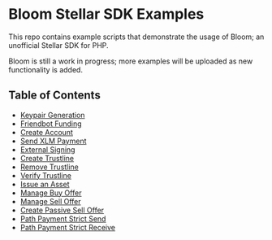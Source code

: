 # Bloom Stellar SDK Examples

This repo contains example scripts that demonstrate the usage of Bloom; an unofficial Stellar SDK for PHP.

Bloom is still a work in progress; more examples will be uploaded as new functionality is added.

## Table of Contents

- [Keypair Generation](src/00-keypair-generation.php)
- [Friendbot Funding](src/00-friendbot-funding.php)
- [Create Account](src/01-create-account.php)
- [Send XLM Payment](src/02-send-xlm-payment.php)
- [External Signing](src/03-external-signing.php)
- [Create Trustline](src/04-create-trustline.php)
- [Remove Trustline](src/05-remove-trustline.php)
- [Verify Trustline](src/06-verify-trustline.php)
- [Issue an Asset](src/07-issue-asset.php)
- [Manage Buy Offer](src/08-manage-buy-offer.php)
- [Manage Sell Offer](src/09-manage-sell-offer.php)
- [Create Passive Sell Offer](src/10-create-passive-sell-offer.php)
- [Path Payment Strict Send](src/11-path-payment-strict-send.php)
- [Path Payment Strict Receive](src/12-path-payment-strict-receive.php)
